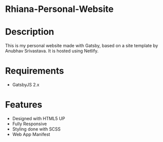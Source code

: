 # Rhiana-Personal-Website

# Description 
This is my personal website made with Gatsby, based on a site template by Anubhav Srivastava. It is hosted using Netlify. 

# Requirements
* GatsbyJS 2.x

# Features
* Designed with HTML5 UP
* Fully Responsive
* Styling done with SCSS
* Web App Manifest

